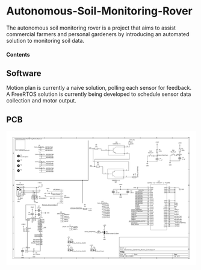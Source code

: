 # Autonomous-Soil-Monitoring-Rover

The autonomous soil monitoring rover is a project that aims to assist commercial farmers and personal gardeners by introducing an automated solution to monitoring soil data.

#### Contents

## Software
Motion plan is currently a naive solution, polling each sensor for feedback. A FreeRTOS solution is currently being developed to schedule sensor data collection and motor output.

## PCB
![Rover PCB](https://github.com/rct4/Autonomous-Soil-Monitoring-Rover/blob/main/PCBs/Rover_V7/Autonomous-Gardening-Rover-v2-master/final_main_board-1.png)

